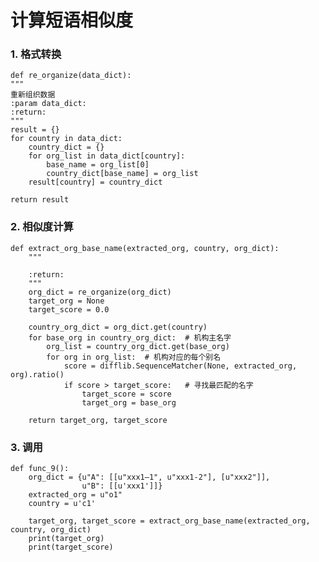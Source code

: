 # 计算短语相似度
### 1. 格式转换


	def re_organize(data_dict):
    """
    重新组织数据
    :param data_dict:
    :return:
    """
    result = {}
    for country in data_dict:
        country_dict = {}
        for org_list in data_dict[country]:
            base_name = org_list[0]
            country_dict[base_name] = org_list
        result[country] = country_dict
	
    return result
    
### 2. 相似度计算

	def extract_org_base_name(extracted_org, country, org_dict):
	    """
	
	    :return:
	    """
	    org_dict = re_organize(org_dict)
	    target_org = None
	    target_score = 0.0
	
	    country_org_dict = org_dict.get(country)
	    for base_org in country_org_dict:  # 机构主名字
	        org_list = country_org_dict.get(base_org)
	        for org in org_list:  # 机构对应的每个别名
	            score = difflib.SequenceMatcher(None, extracted_org, org).ratio()
	            if score > target_score:   # 寻找最匹配的名字
	                target_score = score
	                target_org = base_org
	
	    return target_org, target_score
	    
### 3. 调用

	def func_9():
	    org_dict = {u"A": [[u"xxx1—1", u"xxx1-2"], [u"xxx2"]],
	                u"B": [[u'xxx1']]}
	    extracted_org = u"o1"
	    country = u'c1'
	
	    target_org, target_score = extract_org_base_name(extracted_org, country, org_dict)
	    print(target_org)
	    print(target_score)
